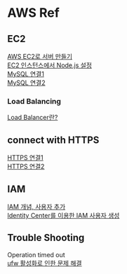 # AWS Ref

## EC2   
<a href="https://velog.io/@nefertiri/AWS-EC2%EB%A1%9C-%EC%84%9C%EB%B2%84-%EB%A7%8C%EB%93%A4%EA%B8%B0" ignore-vars="true">AWS EC2로 서버 만들기</a>   
<a href="https://docs.aws.amazon.com/ko_kr/sdk-for-javascript/v2/developer-guide/setting-up-node-on-ec2-instance.html" ignore-vars="true">EC2 인스턴스에서 Node.js 설정  </a>  
<a href="https://growth-coder.tistory.com/115" ignore-vars="true">MySQL 연결1</a>  
<a href="https://growth-coder.tistory.com/115" ignore-vars="true">MySQL 연결2</a>

### Load Balancing
<a href="https://www.smileshark.kr/post/what-is-a-load-balancer-a-comprehensive-guide-to-aws-load-balancer" ignore-vars="true">Load Balancer란?</a>

## connect with HTTPS
<a href="https://velog.io/@server30sopt/EC2-HTTPS%EB%A1%9C-%EC%97%B0%EA%B2%B0%ED%95%98%EA%B8%B0" ignore-vars="true">HTTPS 연결1</a>  
<a href="https://velog.io/@gmlstjq123/EC2%EC%97%90-HTTPS-%EC%A0%81%EC%9A%A9%ED%95%98%EA%B8%B0" ignore-vars="true">HTTPS 연결2</a>

## IAM   
<a href="https://velog.io/@ssongji/AWS-IAM-%EA%B0%9C%EB%85%90-%EA%B8%B0%EB%8A%A5-%EB%B0%8F-IAM-%EC%82%AC%EC%9A%A9%EC%9E%90-%EC%B6%94%EA%B0%80%ED%95%98%EA%B8%B0" ignore-vars="true">IAM 개념, 사용자 추가</a>   
<a href="https://growth-coder.tistory.com/115" ignore-vars="true">Identity Center를 이용한 IAM 사용자 생성</a>

## Trouble Shooting
Operation timed out   
<a href="https://yvvyoon.github.io/ubuntu/ufw-enable-ssh-timeout/" ignore-vars="true">ufw 활성화로 인한 문제 해결</a>